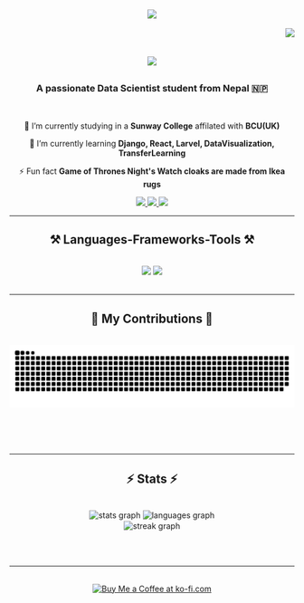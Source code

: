 

 <div align="center">
 <img align="center" src="https://i.pinimg.com/564x/26/79/21/2679218ab031e9bd24f8a805238e7029.jpg" />
 </div>
 <br/>
<img align="right" src="https://visitor-badge.laobi.icu/badge?page_id=sugamadhikari11.sugamadhikari11" />

<h1 align="center">
    <img src="https://readme-typing-svg.herokuapp.com/?font=Righteous&size=35&center=true&vCenter=true&width=500&height=70&duration=4000&lines=Hi+There!+👋;+I'm+Sugam+Adhikari!;" />
</h1>

<h3 align="center">A passionate Data Scientist student from Nepal 🇳🇵</h3>

<br/>

<div align="center">
 
 🔭 I’m currently studying in a **Sunway College** affilated with **BCU(UK)**
 
 🌱 I’m currently learning **Django, React, Larvel, DataVisualization, TransferLearning**

⚡ Fun fact **Game of Thrones Night's Watch cloaks are made from Ikea rugs**

 </div>
 
<div align="center"> 
  <a href="mailto:sugam.19217113@gmail.com">
    <img src="https://img.shields.io/badge/Gmail-333333?style=for-the-badge&logo=gmail&logoColor=red" />
  </a>
  <a href="https://www.linkedin.com/in/sugamadhikari/" target="_blank">
    <img src="https://img.shields.io/badge/LinkedIn-0077B5?style=for-the-badge&logo=linkedin&logoColor=white" target="_blank" />
  </a>
  <a href="https://github.com/sugamadhikari11.github.io" target="_blank">
     <img src="https://img.shields.io/badge/Portfolio-FF5722?style=for-the-badge&logo=todoist&logoColor=white" target="_blank" /> <!-- sqlite, safari, google-chrome are other good icon options -->
  </a>
</div>

 <hr/>
 
<h2 align="center">⚒️ Languages-Frameworks-Tools ⚒️</h2>
<br/>
<div align="center">
    <img src="https://skillicons.dev/icons?i=react,bootstrap,mui,html,css,vscode,github,figma,tailwind,git,r" />
    <img src="https://skillicons.dev/icons?i=nodejs,python,javascript,typescript,express,firebase,mongodb,c,java,nextjs,mysql,flask" /><br>
</div>

<br/>
<hr/>

<div align="center">
  <h2>🐍 My Contributions 🐍</h2>
  <br>
  <img alt="snake eating my contributions" src="https://raw.githubusercontent.com/sugamadhikari11/sugamadhikari11/output/github-contribution-grid-snake-dark.svg" />
  
  <br/><br/><br/>
</div>

<hr/>

<h2 align="center">⚡ Stats ⚡</h2>
<br>
<div align=center>
   <img src="https://github-readme-stats.vercel.app/api?username=sugamadhikari11&hide_title=false&hide_rank=false&show_icons=true&include_all_commits=true&count_private=true&disable_animations=false&theme=dracula&locale=en&border_radius=10" height="150" alt="stats graph"  />
  <img width="390" src="https://github-readme-stats.vercel.app/api/top-langs?username=sugamadhikari&locale=en&hide_title=false&layout=compact&card_width=320&langs_count=5&theme=dracula&border_radius=10" height="150" alt="languages graph"  />
  <br/>
  <img width=325 align="center" src="https://streak-stats.demolab.com?user=sugamadhikari11&locale=en&mode=daily&theme=dark&hide_border=false&border_radius=5&order=3" height="220" alt="streak graph"  />
</div>

<br/><br/>

<hr/>

<br/>

<div align="center">
<a href='https://ko-fi.com/V7V4RAK9C' target='_blank'><img height='64' style='border:0px;height:64px;' src='https://storage.ko-fi.com/cdn/kofi1.png?v=3' border='0' alt='Buy Me a Coffee at ko-fi.com' /></a>
</div>

<br/>
